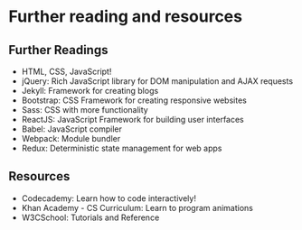# Further reading and resources

## Further Readings

- HTML, CSS, JavaScript!
- jQuery: Rich JavaScript library for DOM manipulation and AJAX requests
- Jekyll: Framework for creating blogs
- Bootstrap: CSS Framework for creating responsive websites
- Sass: CSS with more functionality
- ReactJS: JavaScript Framework for building user interfaces
- Babel: JavaScript compiler
- Webpack: Module bundler
- Redux: Deterministic state management for web apps

## Resources

- Codecademy: Learn how to code interactively!
- Khan Academy - CS Curriculum: Learn to program animations
- W3CSchool: Tutorials and Reference
